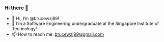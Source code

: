 ### Hi there 👋
- 👋 Hi, I’m @brucewzj99! 
- 👀 I’m a Software Engineering undergraduate at the Singapore Institute of Technology!
- 📫 How to reach me: brucewzj99@gmail.com

<!--
**brucewzj99/brucewzj99** is a ✨ _special_ ✨ repository because its `README.md` (this file) appears on your GitHub profile.

Here are some ideas to get you started:
- 👀 I’m interested in building a positive community!
- 🔭 I’m currently working on ...
- 🌱 I’m currently learning ...
- 👯 I’m looking to collaborate on ...
- 🤔 I’m looking for help with ...
- 💬 Ask me about ...
- 📫 How to reach me: ...
- 😄 Pronouns: ...
- ⚡ Fun fact: ...
-->
